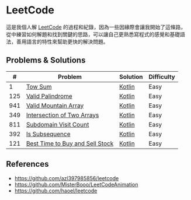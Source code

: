 LeetCode
========

這是我個人解 [LeetCode](https://leetcode.com/) 的過程和紀錄，因為一些因緣際會讓我開始了這條路，從中練習如何解題和找到關鍵的思路，可以讓自己更熟悉寫程式的感覺和基礎語法，善用語言的特性來幫助更快的解決問題。

## Problems & Solutions

| #   | Problem         | Solution | Difficulty |
|-----|------------------|----------|------------|
|1|[Tow Sum](./problems/1.two-sum.md)|[Kotlin](qg./solutions/src/main/kotlin/com/enginebai/leetcode/easy/Solution1.kt)|Easy|
|125|[Valid Palindrome](./problems/125.valid-palindrome.md)|[Kotlin](./solutions/src/main/kotlin/com/enginebai/leetcode/easy/Solution125.kt)| Easy|
|941|[Valid Mountain Array](./problems/941.valid-mountain-array.md)|[Kotlin](./solutions/src/main/kotlin/com/enginebai/leetcode/easy/Solution941.kt)|Easy|
|349|[Intersection of Two Arrays](./problems/349.intersection-of-two-arrays.md)|[Kotlin](./solutions/src/main/kotlin/com/enginebai/leetcode/easy/Solution349.kt)|Easy|
|811|[Subdomain Visit Count](./problems/811.subdomain-visit-count.md)|[Kotlin](./solutions/src/main/kotlin/com/enginebai/leetcode/easy/Solution811.kt)|Easy|
|392|[Is Subsequence](./problems/392.is-subsequence.md)|[Kotlin](./solutions/src/main/kotlin/com/enginebai/leetcode/easy/Solution392.kt)|Easy|
|121|[Best Time to Buy and Sell Stock](./problems/121.best-time-to-buy-and-sell-stock.md)|[Kotlin](./solutions/src/main/kotlin/com/enginebai/leetcode/easy/Solution121.kt)|Easy|

## References
* https://github.com/azl397985856/leetcode
* https://github.com/MisterBooo/LeetCodeAnimation
* https://github.com/haoel/leetcode
